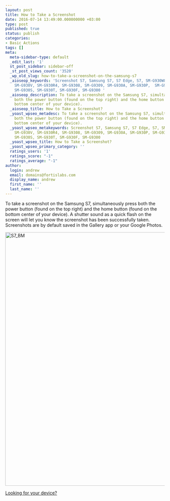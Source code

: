 ```yaml
---
layout: post
title: How to Take a Screenshot
date: 2016-07-14 13:49:00.000000000 +03:00
type: post
published: true
status: publish
categories:
- Basic Actions
tags: []
meta:
  meta-sidebar-type: default
  _edit_last: '1'
  st_post_sidebar: sidebar-off
  _st_post_views_count: '3520'
  _wp_old_slug: how-to-take-a-screenshot-on-the-samsung-s7
  _aioseop_keywords: 'Screenshot S7, Samsung S7, S7 Edge, S7, SM-G930W8, SM-G930FD,
    SM-G930V, SM-G930R4, SM-G9308, SM-G9309, SM-G930A, SM-G930P,  SM-G930L, SM-G930K,
    SM-G930S, SM-G930T, SM-G930F, SM-G9300 '
  _aioseop_description: To take a screenshot on the Samsung S7, simultaneously press
    both the power button (found on the top right) and the home button (found on the
    bottom center of your device).
  _aioseop_title: How to Take a Screenshot?
  _yoast_wpseo_metadesc: To take a screenshot on the Samsung S7, simultaneously press
    both the power button (found on the top right) and the home button (found on the
    bottom center of your device).
  _yoast_wpseo_metakeywords: Screenshot S7, Samsung S7, S7 Edge, S7, SM-G930W8, SM-G930FD,
    SM-G930V, SM-G930R4, SM-G9308, SM-G9309, SM-G930A, SM-G930P, SM-G930L, SM-G930K,
    SM-G930S, SM-G930T, SM-G930F, SM-G9300
  _yoast_wpseo_title: How to Take a Screenshot?
  _yoast_wpseo_primary_category: ''
  ratings_users: '1'
  ratings_score: "-1"
  ratings_average: "-1"
author:
  login: andrew
  email: domains@fortislabs.com
  display_name: andrew
  first_name: ''
  last_name: ''
---
```

<p>To take a screenshot on the Samsung S7, simultaneously press both the power button (found on the top right) and the home button (found on the bottom center of your device). A shutter sound as a quick flash on the screen will let you know the screenshot has been successfully taken. Screenshots are by default saved in the Gallery app or your Google Photos.</p>
<p><img class="aligncenter wp-image-4260 size-full" src="{{ site.baseurl }}/assets/S7_BM.png" alt="S7_BM" width="843" height="800" /></p>
<p><a href="http://devices.bluemail.me">Looking for your device?</a></p>

